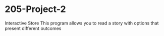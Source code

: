 # 205-Project-2
Interactive Store
This program allows you to read a story with options that present different outcomes
